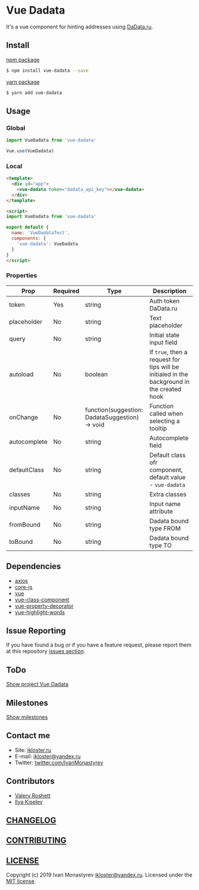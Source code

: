# Vue Dadata

It's a vue component for hinting addresses using [DaData.ru](https://dadata.ru).


## Install

[npm package](https://www.npmjs.com/package/vue-dadata)

```bash
$ npm install vue-dadata --save
```

[yarn package](https://yarnpkg.com/en/package/vue-dadata)
```bash
$ yarn add vue-dadata
```

## Usage

### Global

```js
import VueDadata from 'vue-dadata'

Vue.use(VueDadata)
```

### Local

```html
<template>
  <div id="app">
    <vue-dadata token="dadata_api_key"></vue-dadata>
  </div>
</template>

<script>
import VueDadata from 'vue-dadata'

export default {
  name: 'VueDadataTest',
  components: {
    'vue-dadata': VueDadata
  }
}
</script>
```

### Properties

| Prop  | Required | Type | Description |
| ------------- | ------------- | ------------- | ------------- |
| token  | Yes  | string  | Auth token DaData.ru  |
| placeholder  | No  | string  | Text placeholder  |
| query  | No  | string  | Initial state input field  |
| autoload  | No  | boolean  | If `true`, then a request for tips will be initialed in the background in the created hook  |
| onChange  | No  | function(suggestion: DadataSuggestion) -> void  | Function called when selecting a tooltip  |
| autocomplete  | No  |  string  |  Autocomplete field |
| defaultClass  | No  |  string  |  Default class ofr component, default value - `vue-dadata` |
| classes  | No  |  string  |  Extra classes |
| inputName  | No  |  string  |  Input name attribute |
| fromBound  | No  |  string  |  Dadata bound type FROM |
| toBound  | No  |  string  |  Dadata bound type TO |


## Dependencies

* [axios](https://github.com/axios/axios)
* [core-js](https://github.com/zloirock/core-js)
* [vue](https://github.com/vuejs/vue)
* [vue-class-component](https://github.com/vuejs/vue-class-component)
* [vue-property-decorator](https://github.com/kaorun343/vue-property-decorator)
* [vue-highlight-words](https://github.com/Astray-git/vue-highlight-words)

## Issue Reporting

If you have found a bug or if you have a feature request, please report them at this repository [issues section](https://github.com/ikloster03/vue-dadata/issues).

## ToDo

[Show project Vue Dadata](https://github.com/ikloster03/vue-dadata/projects/1)

## Milestones

[Show milestones](https://github.com/ikloster03/vue-dadata/milestones)

## Contact me

- Site: [ikloster.ru](http://ikloster.ru)
- E-mail: <ikloster@yandex.ru>
- Twitter: [twitter.com/IvanMonastyrev](https://twitter.com/IvanMonastyrev)

## Contributors

- [Valery Roshett](https://github.com/Roshett)
- [Ilya Kiselev](https://github.com/kiselev-webdev)

## [CHANGELOG](https://github.com/ikloster03/vue-dadata/blob/master/CHANGELOG.md)

## [CONTRIBUTING](https://github.com/ikloster03/vue-dadata/blob/master/CONTRIBUTING.md)

## [LICENSE](https://github.com/ikloster03/vue-dadata/blob/master/LICENSE)

Copyright (c) 2019 Ivan Monastyrev <ikloster@yandex.ru>. Licensed under the [MIT license](https://github.com/ikloster03/vue-dadata/blob/master/LICENSE).

